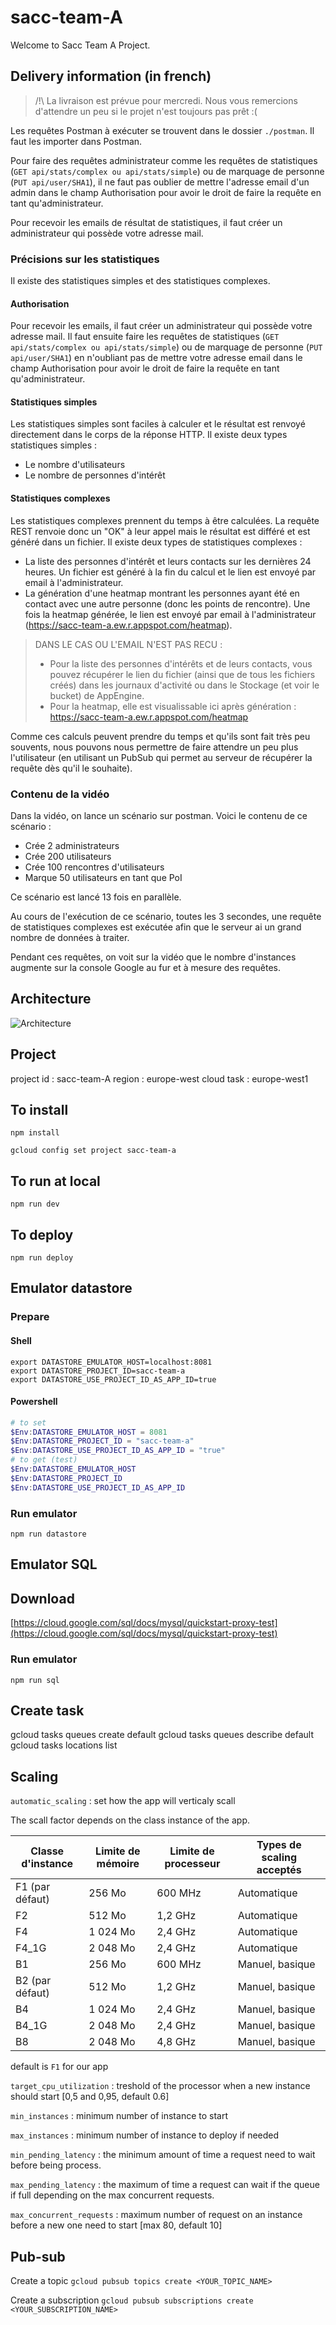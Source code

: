# sacc-team-A

Welcome to Sacc Team A Project.

## Delivery information (in french)

> /!\ La livraison est prévue pour mercredi. Nous vous remercions d'attendre un peu si le projet n'est toujours pas prêt :(

Les requêtes Postman à exécuter se trouvent dans le dossier `./postman`. Il faut les importer dans Postman.

Pour faire des requêtes administrateur comme les requêtes de statistiques (`GET api/stats/complex ou api/stats/simple`) ou de marquage de personne (`PUT api/user/SHA1`), il ne faut pas oublier de mettre l'adresse email d'un admin dans le champ Authorisation pour avoir le droit de faire la requête en tant qu'administrateur.

Pour recevoir les emails de résultat de statistiques, il faut créer un administrateur qui possède votre adresse mail.

### Précisions sur les statistiques

Il existe des statistiques simples et des statistiques complexes.

#### Authorisation

Pour recevoir les emails, il faut créer un administrateur qui possède votre adresse mail. Il faut ensuite faire les requêtes de statistiques (`GET api/stats/complex ou api/stats/simple`) ou de marquage de personne (`PUT api/user/SHA1`) en n'oubliant pas de mettre votre adresse email dans le champ Authorisation pour avoir le droit de faire la requête en tant qu'administrateur.

#### Statistiques simples

Les statistiques simples sont faciles à calculer et le résultat est renvoyé directement dans le corps de la réponse HTTP.
Il existe deux types statistiques simples :

- Le nombre d'utilisateurs
- Le nombre de personnes d'intérêt

#### Statistiques complexes

Les statistiques complexes prennent du temps à être calculées. La requête REST renvoie donc un "OK" à leur appel mais le résultat est différé et est généré dans un fichier.
Il existe deux types de statistiques complexes :

- La liste des personnes d'intérêt et leurs contacts sur les dernières 24 heures. Un fichier est généré à la fin du calcul et le lien est envoyé par email à l'administrateur.
- La génération d'une heatmap montrant les personnes ayant été en contact avec une autre personne (donc les points de rencontre). Une fois la heatmap générée, le lien est envoyé par email à l'administrateur (https://sacc-team-a.ew.r.appspot.com/heatmap).

> DANS LE CAS OU L'EMAIL N'EST PAS RECU :
>
> - Pour la liste des personnes d'intérêts et de leurs contacts, vous pouvez récupérer le lien du fichier (ainsi que de tous les fichiers créés) dans les journaux d'activité ou dans le Stockage (et voir le bucket) de AppEngine.
> - Pour la heatmap, elle est visualissable ici après génération : https://sacc-team-a.ew.r.appspot.com/heatmap

Comme ces calculs peuvent prendre du temps et qu'ils sont fait très peu souvents, nous pouvons nous permettre de faire attendre un peu plus l'utilisateur (en utilisant un PubSub qui permet au serveur de récupérer la requête dès qu'il le souhaite).

### Contenu de la vidéo

Dans la vidéo, on lance un scénario sur postman. Voici le contenu de ce scénario :

- Crée 2 administrateurs
- Crée 200 utilisateurs
- Crée 100 rencontres d'utilisateurs
- Marque 50 utilisateurs en tant que PoI

Ce scénario est lancé 13 fois en parallèle.

Au cours de l'exécution de ce scénario, toutes les 3 secondes, une requête de statistiques complexes est exécutée afin que le serveur ai un grand nombre de données à traiter.

Pendant ces requêtes, on voit sur la vidéo que le nombre d'instances augmente sur la console Google au fur et à mesure des requêtes.

## Architecture

![Architecture](/assets/architecture.png)

## Project

project id : sacc-team-A
region : europe-west
cloud task : europe-west1

## To install

`npm install`

`gcloud config set project sacc-team-a`

## To run at local

`npm run dev`

## To deploy

`npm run deploy`

## Emulator datastore

### Prepare

#### Shell

```
export DATASTORE_EMULATOR_HOST=localhost:8081
export DATASTORE_PROJECT_ID=sacc-team-a
export DATASTORE_USE_PROJECT_ID_AS_APP_ID=true
```

#### Powershell

```powershell
# to set
$Env:DATASTORE_EMULATOR_HOST = 8081
$Env:DATASTORE_PROJECT_ID = "sacc-team-a"
$Env:DATASTORE_USE_PROJECT_ID_AS_APP_ID = "true"
# to get (test)
$Env:DATASTORE_EMULATOR_HOST
$Env:DATASTORE_PROJECT_ID
$Env:DATASTORE_USE_PROJECT_ID_AS_APP_ID
```

### Run emulator

```
npm run datastore
```

## Emulator SQL

## Download

[https://cloud.google.com/sql/docs/mysql/quickstart-proxy-test](https://cloud.google.com/sql/docs/mysql/quickstart-proxy-test)

### Run emulator

```
npm run sql
```

## Create task

gcloud tasks queues create default
gcloud tasks queues describe default
gcloud tasks locations list

## Scaling

`automatic_scaling` : set how the app will verticaly scall

The scall factor depends on the class instance of the app.

| Classe d'instance | Limite de mémoire | Limite de processeur | Types de scaling acceptés |
| ----------------- | ----------------- | -------------------- | ------------------------- |
| F1 (par défaut)   | 256 Mo            | 600 MHz              | Automatique               |
| F2                | 512 Mo            | 1,2 GHz              | Automatique               |
| F4                | 1 024 Mo          | 2,4 GHz              | Automatique               |
| F4_1G             | 2 048 Mo          | 2,4 GHz              | Automatique               |
| B1                | 256 Mo            | 600 MHz              | Manuel, basique           |
| B2 (par défaut)   | 512 Mo            | 1,2 GHz              | Manuel, basique           |
| B4                | 1 024 Mo          | 2,4 GHz              | Manuel, basique           |
| B4_1G             | 2 048 Mo          | 2,4 GHz              | Manuel, basique           |
| B8                | 2 048 Mo          | 4,8 GHz              | Manuel, basique           |

default is `F1` for our app

`target_cpu_utilization` : treshold of the processor when a new instance should start [0,5 and 0,95, default 0.6]

`min_instances` : minimum number of instance to start

`max_instances` : minimum number of instance to deploy if needed

`min_pending_latency` : the minimum amount of time a request need to wait before being process.

`max_pending_latency` : the maximum of time a request can wait if the queue if full depending on the max concurrent requests.

`max_concurrent_requests` : maximum number of request on an instance before a new one need to start [max 80, default 10]

## Pub-sub

Create a topic
`gcloud pubsub topics create <YOUR_TOPIC_NAME>`

Create a subscription
`gcloud pubsub subscriptions create <YOUR_SUBSCRIPTION_NAME>`
